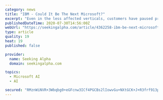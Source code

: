 ```yaml
---
category: news
title: "IBM - Could It Be The Next Microsoft?"
excerpt: "Even in the less affected verticals, customers have paused projects that are transactional in nature, i.e. perpetual software license sales, and project oriented services. Just how long this pause ..."
publishedDateTime: 2020-07-30T14:56:00Z
webUrl: "https://seekingalpha.com/article/4362258-ibm-be-next-microsoft"
type: article
quality: 19
heat: 19
published: false

provider:
  name: Seeking Alpha
  domain: seekingalpha.com

topics:
  - Microsoft AI
  - AI

secured: "RMznWiNVR+3Wbqbg0+eGFcnw3ICf4PGCBs2lIowvGu+NXtGCK+J+R3frf913p9Qg7aSQIA4CEmIvQfIJUK8IfuEqWIgP018qWB44JtmJ4jjoRG199ph/X1YrNshGG0RjIoB6Jwu6/AvI/DYlPzsHPVD2eWV40dMsHmkDdo+raC9QHFhZYEE0pXVF18D+Q6RQHU4DXIVbXh/SnJpph60ixoej7mGCPI1CN3G2j5x7nVgrgKK+zuUbsZRt6rRw4SJ55zmvff5oBaY9AV8sptajWWT9QPHifKM/cwXj1Yejo5j6hCWlh7uymaetdV8SaRAu/AUkbhJ94t/edMk0VQRaKQ==;f1tdShhEY8xrvxUcYsMDVw=="
---
```


